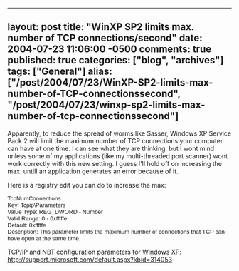   ---
  layout: post
  title: "WinXP SP2 limits max. number of TCP connections/second"
  date: 2004-07-23 11:06:00 -0500
  comments: true
  published: true
  categories: ["blog", "archives"]
  tags: ["General"]
  alias: ["/post/2004/07/23/WinXP-SP2-limits-max-number-of-TCP-connectionssecond", "/post/2004/07/23/winxp-sp2-limits-max-number-of-tcp-connectionssecond"]
  ---
<!-- more -->
<P>Apparently, to reduce the spread of worms like Sasser, Windows XP Service Pack 2 will limit the maximum number of TCP connections your computer can have at one time. I can see what they are thinking, but I&nbsp;wont mind unless some of my applications (like my multi-threaded port scanner)&nbsp;wont work correctly with this new setting. I guess I'll hold off on increasing the max. untill an application&nbsp;generates an error&nbsp;because of it.</P>
<P>Here is a registry edit you can do to increase the max:</P>
<P><FONT face=Arial size=2>TcpNumConnections<BR>Key: Tcpip\Parameters<BR>Value Type: REG_DWORD - Number<BR>Valid Range: 0 - 0xfffffe<BR>Default: 0xfffffe<BR>Description: This parameter limits the maximum number of connections that TCP can have open at the same time.</FONT> </FONT></P>
<P class=indent>TCP/IP and NBT configuration parameters for Windows XP: <A href="http://support.microsoft.com/default.aspx?kbid=314053">http://support.microsoft.com/default.aspx?kbid=314053</A></P>
